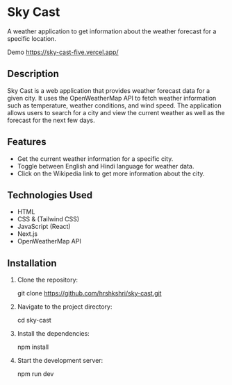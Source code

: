 # Sky Cast

A weather application to get information about the weather forecast for a specific location.

Demo https://sky-cast-five.vercel.app/
## Description

Sky Cast is a web application that provides weather forecast data for a given city. It uses the OpenWeatherMap API to fetch weather information such as temperature, weather conditions, and wind speed. The application allows users to search for a city and view the current weather as well as the forecast for the next few days.

## Features

- Get the current weather information for a specific city.
- Toggle between English and Hindi language for weather data.
- Click on the Wikipedia link to get more information about the city.

## Technologies Used

- HTML
- CSS & (Tailwind CSS)
- JavaScript (React)
- Next.js
- OpenWeatherMap API

## Installation

1. Clone the repository:

   git clone https://github.com/hrshkshri/sky-cast.git

2. Navigate to the project directory:

   cd sky-cast

3. Install the dependencies:

   npm install

4. Start the development server:

   npm run dev
